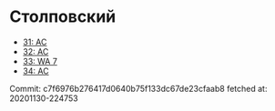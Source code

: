 # Столповский
- [31: AC](31.md)
- [32: AC](32.md)
- [33: WA 7](33.md)
- [34: AC](34.md)

Commit: c7f6976b276417d0640b75f133dc67de23cfaab8
 fetched at: 20201130-224753
